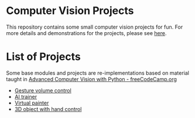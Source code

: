 # Computer Vision Projects
This repository contains some small computer vision projects for fun.  For more details and demonstrations for the projects, please see [here](https://tianlinxu312.github.io/blog/).

# List of Projects
Some base modules and projects are re-implementations based on material taught in [Advanced Computer Vision with Python - freeCodeCamp.org](https://www.youtube.com/watch?v=01sAkU_NvOY&t=2s)

- [Gesture volume control](https://github.com/tianlinxu312/cv_projects/blob/master/gesture_volume_control.py)
- [AI trainer](https://github.com/tianlinxu312/cv_projects/blob/master/ai_trainer.py)
- [Virtual painter](https://github.com/tianlinxu312/cv_projects/blob/master/virtual_painter.py)
- [3D object with hand control](https://github.com/tianlinxu312/cv_projects/blob/master/3d_handcontrol.py)
